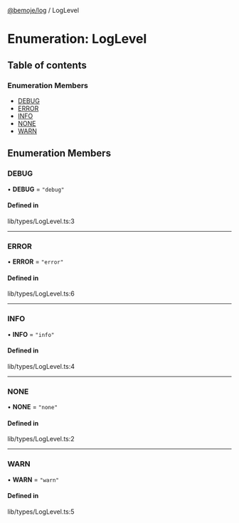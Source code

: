 [@bemoje/log](https://github.com/bemoje/tsmono/blob/main/pkg/log/docs/md/index.md) / LogLevel

# Enumeration: LogLevel

## Table of contents

### Enumeration Members

- [DEBUG](https://github.com/bemoje/tsmono/blob/main/pkg/log/docs/md/enums/LogLevel.md#debug)
- [ERROR](https://github.com/bemoje/tsmono/blob/main/pkg/log/docs/md/enums/LogLevel.md#error)
- [INFO](https://github.com/bemoje/tsmono/blob/main/pkg/log/docs/md/enums/LogLevel.md#info)
- [NONE](https://github.com/bemoje/tsmono/blob/main/pkg/log/docs/md/enums/LogLevel.md#none)
- [WARN](https://github.com/bemoje/tsmono/blob/main/pkg/log/docs/md/enums/LogLevel.md#warn)

## Enumeration Members

### DEBUG

• **DEBUG** = ``"debug"``

#### Defined in

lib/types/LogLevel.ts:3

___

### ERROR

• **ERROR** = ``"error"``

#### Defined in

lib/types/LogLevel.ts:6

___

### INFO

• **INFO** = ``"info"``

#### Defined in

lib/types/LogLevel.ts:4

___

### NONE

• **NONE** = ``"none"``

#### Defined in

lib/types/LogLevel.ts:2

___

### WARN

• **WARN** = ``"warn"``

#### Defined in

lib/types/LogLevel.ts:5
